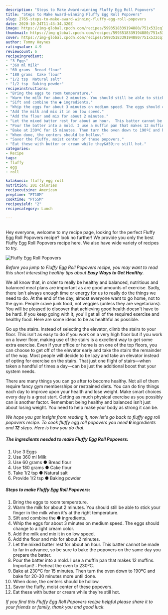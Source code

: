 ```yaml
---
description: "Steps to Make Award-winning Fluffy Egg Roll Popovers"
title: "Steps to Make Award-winning Fluffy Egg Roll Popovers"
slug: 2765-steps-to-make-award-winning-fluffy-egg-roll-popovers
date: 2020-10-24T11:43:34.320Z
image: https://img-global.cpcdn.com/recipes/5993518339194880/751x532cq70/fluffy-egg-roll-popovers-recipe-main-photo.jpg
thumbnail: https://img-global.cpcdn.com/recipes/5993518339194880/751x532cq70/fluffy-egg-roll-popovers-recipe-main-photo.jpg
cover: https://img-global.cpcdn.com/recipes/5993518339194880/751x532cq70/fluffy-egg-roll-popovers-recipe-main-photo.jpg
author: Tommy Haynes
ratingvalue: 4.9
reviewcount: 6
recipeingredient:
- "3 Eggs"
- "360 ml Milk"
- "60 grams  Bread flour"
- "180 grams  Cake flour"
- "1/2 tsp  Natural salt"
- "1/2 tsp  Baking powder"
recipeinstructions:
- "Bring the eggs to room temperature."
- "Warm the milk for about 2 minutes. You should still be able to stick your finger in the milk when it&#39;s at the right temperature."
- "Sift and combine the ● ingredients."
- "Whip the eggs for about 3 minutes on medium speed. The eggs should change to a light cream color."
- "Add the milk and mix it in on low speed."
- "Add the flour and mix for about 2 minutes."
- "Let the mixed batter rest for about an hour.  This batter cannot be made to far in advance, so be sure to bake the popovers on the same day you prepare the batter."
- "Pour the batter into a mold. I use a muffin pan that makes 12 muffins. Important! : Preheat the oven to 230ºC."
- "Bake at 230ºC for 15 minutes. Then turn the oven down to 190ºC and bake for 20-30 minutes more until done."
- "When done, the centers should be hollow."
- "Savor the fluffy, moist center of these popovers."
- "Eat these with butter or cream while they&#39;re still hot."
categories:
- Recipe
tags:
- fluffy
- egg
- roll

katakunci: fluffy egg roll 
nutrition: 201 calories
recipecuisine: American
preptime: "PT18M"
cooktime: "PT55M"
recipeyield: "2"
recipecategory: Lunch

---
```

<br>
Hey everyone, welcome to my recipe page, looking for the perfect Fluffy Egg Roll Popovers recipe? look no further! We provide you only the best Fluffy Egg Roll Popovers recipe here. We also have wide variety of recipes to try.
<br>


![Fluffy Egg Roll Popovers](https://img-global.cpcdn.com/recipes/5993518339194880/751x532cq70/fluffy-egg-roll-popovers-recipe-main-photo.jpg)

<i>Before you jump to Fluffy Egg Roll Popovers recipe, you may want to read this short interesting healthy tips about <strong>Easy Ways to Get Healthy</strong>.</i>

We all know that, in order to really be healthy and balanced, nutritious and balanced meal plans are important as are good amounts of exercise. Sadly, there isn't always enough time or energy for us to really do the things we need to do. At the end of the day, almost everyone want to go home, not to the gym. People crave junk food, not veggies (unless they are vegetarians). You will be pleased to discover that achieving good health doesn't have to be hard. If you keep going with it, you'll get all of the required exercise and healthy food. Here are some ideas to be as healthful as possible.

Go up the stairs. Instead of selecting the elevator, climb the stairs to your floor. This isn't as easy to do if you work on a very high floor but if you work on a lower floor, making use of the stairs is a excellent way to get some extra exercise. Even if your office or home is on one of the top floors, you can choose to get off of the elevator early and take the stairs the remainder of the way. Most people will decide to be lazy and take an elevator instead of opting for exercise on the stairs. That just one flight of stairs—when taken a handful of times a day—can be just the additional boost that your system needs. 

There are many things you can go after to become healthy. Not all of them require fancy gym memberships or restrained diets. You can do tiny things each day to improve upon your health and lose weight. Make smart choices every day is a great start. Getting as much physical exercise as you possibly can is another factor. Remember: being healthy and balanced isn’t just about losing weight. You need to help make your body as strong it can be. 


<i>We hope you got insight from reading it, now let's go back to fluffy egg roll popovers recipe. To cook fluffy egg roll popovers you need <strong>6</strong> ingredients and <strong>12</strong> steps. Here is how you do that.
</i>

##### The ingredients needed to make Fluffy Egg Roll Popovers:

1. Use 3 Eggs
1. Use 360 ml Milk
1. Use 60 grams ● Bread flour
1. Use 180 grams ● Cake flour
1. Take 1/2 tsp ● Natural salt
1. Provide 1/2 tsp ● Baking powder


##### Steps to make Fluffy Egg Roll Popovers:

1. Bring the eggs to room temperature.
1. Warm the milk for about 2 minutes. You should still be able to stick your finger in the milk when it&#39;s at the right temperature.
1. Sift and combine the ● ingredients.
1. Whip the eggs for about 3 minutes on medium speed. The eggs should change to a light cream color.
1. Add the milk and mix it in on low speed.
1. Add the flour and mix for about 2 minutes.
1. Let the mixed batter rest for about an hour.  This batter cannot be made to far in advance, so be sure to bake the popovers on the same day you prepare the batter.
1. Pour the batter into a mold. I use a muffin pan that makes 12 muffins. Important! : Preheat the oven to 230ºC.
1. Bake at 230ºC for 15 minutes. Then turn the oven down to 190ºC and bake for 20-30 minutes more until done.
1. When done, the centers should be hollow.
1. Savor the fluffy, moist center of these popovers.
1. Eat these with butter or cream while they&#39;re still hot.


<i>If you find this Fluffy Egg Roll Popovers recipe helpful please share it to your friends or family, thank you and good luck.</i>
